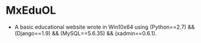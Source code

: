 # MxEduOL
* A basic educational website wrote in Win10x64 using (Python==2.7) &amp;&amp; (Django==1.9) &amp;&amp; (MySQL==5.6.35) &amp;&amp; (xadmin==0.6.1).
